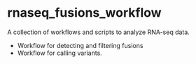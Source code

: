 rnaseq_fusions_workflow
=======================

A collection of workflows and scripts to analyze RNA-seq data. 

+ Workflow for detecting and filtering fusions
+ Workflow for calling variants.
